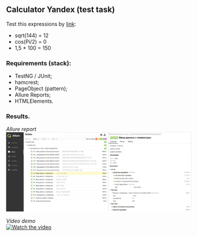 ## Calculator Yandex (test task)
Test this expressions by [link](https://yandex.ru/search/?text=%D0%BA%D0%B0%D0%BB%D1%8C%D0%BA%D1%83%D0%BB%D1%8F%D1%82%D0%BE%D1%80&lr=10765&src=suggest_Rec):  
- sqrt(144) = 12  
- cos(Pi/2) = 0  
- 1,5 * 100 = 150  

### Requirements (stack):  
- TestNG / JUnit;  
- hamcrest;  
- PageObject (pattern);  
- Allure Reports;
- HTMLElements.

### Results.
_Allure report_  
![allure_report](https://github.com/pavelvic/ya-calc-ui-tests/blob/HTMLElements/_screenshots/allure_report.jpg)  

_Video demo_  
[![Watch the video](https://img.youtube.com/vi/v9xNas3BdW8/0.jpg)](https://youtu.be/v9xNas3BdW8)
